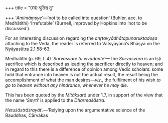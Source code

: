 +++
title = "010 श्रुतिस् तु"

+++
‘*Amimāṃsye*’—‘not to be called into question’ (Buhler, acc. to
Medhātithi) ‘Irrefutable’ (Burnell, improved by Hopkins into ‘not to be
discussed’).

For an interesting discussion regarding the *anṛtavyādhātapunaruktadoṣa*
attaching to the Veda, the reader is referred to Vātsyāyana’s Bhāṣya on
the Nyāyasūtra 2.1.58-63.

Medhātithi (p. 69, l. 4) ‘*Sarvasvāre tu vivādante*’—The *Sarvasvāra* is
an Iṣṭi sacrifice which is described as leading the sacrificer directly
to heaven; and in regard to this there is a difference of opinion among
Vedic scholars: some hold that entrance into heaven is not the actual
result, the result being the accomplishment of what the man
desires—*viz*., the fulfilment of his wish *to go to heaven without any
hindrance, whenever he may die*.

This has been quoted by the *Mitākṣarā* under 1.7, in support of the
view that the name ‘*Smṛti*’ is applied to the *Dharmaśāstra*.

*Hetuśāstrāśrayāt*’.—‘Relying upon the argumentative science of the
Bauddhas, Cārväkas


